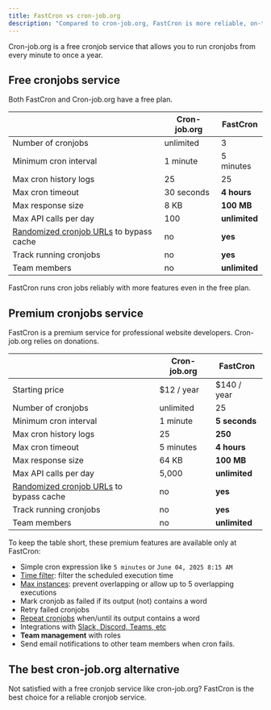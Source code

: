 ```yaml
---
title: FastCron vs cron-job.org
description: "Compared to cron-job.org, FastCron is more reliable, on-time, with more features for your cronjobs."
---
```


Cron-job.org is a free cronjob service that allows you to run cronjobs from every minute to once a year.

## Free cronjobs service

Both FastCron and Cron-job.org have a free plan.

|                                                                    | Cron-job.org | **FastCron**   |
| ------------------------------------------------------------------ | ------------ | -------------- |
| Number of cronjobs                                                 | unlimited    | 3              |
| Minimum cron interval                                              | 1 minute     | 5 minutes      |
| Max cron history logs                                              | 25           | 25             |
| Max cron timeout                                                   | 30 seconds   | **4 hours** |
| Max response size                                                  | 8 KB         | **100 MB**     |
| Max API calls per day                                              | 100          | **unlimited**  |
| [Randomized cronjob URLs](/guides/random-keywords) to bypass cache | no           | **yes**        |
| Track running cronjobs                                             | no           | **yes**        |
| Team members                                                       | no           | **unlimited**  |

FastCron runs cron jobs reliably with more features even in the free plan.

## Premium cronjobs service

FastCron is a premium service for professional website developers.
Cron-job.org relies on donations.

|                                                                    | Cron-job.org | **FastCron**  |
| ------------------------------------------------------------------ | ------------ | ------------- |
| Starting price                                                     | $12 / year   | $140 / year   |
| Number of cronjobs                                                 | unlimited    | 25            |
| Minimum cron interval                                              | 1 minute     | **5 seconds** |
| Max cron history logs                                              | 25           | **250**       |
| Max cron timeout                                                   | 5 minutes    | **4 hours**    |
| Max response size                                                  | 64 KB        | **100 MB**    |
| Max API calls per day                                              | 5,000        | **unlimited** |
| [Randomized cronjob URLs](/guides/random-keywords) to bypass cache | no           | **yes**       |
| Track running cronjobs                                             | no           | **yes**       |
| Team members                                                       | no           | **unlimited** |

To keep the table short, these premium features are available only at FastCron:

- Simple cron expression like `5 minutes` or `June 04, 2025 8:15 AM`
- [Time filter](/blog/time-filter): filter the scheduled execution time
- [Max instances](/blog/max-instances): prevent overlapping or allow up to 5 overlapping executions
- Mark cronjob as failed if its output (not) contains a word
- Retry failed cronjobs
- [Repeat cronjobs](/blog/repeat-cronjob) when/until its output contains a word
- Integrations with [Slack, Discord, Teams, etc](/integrations)
- **Team management** with roles
- Send email notifications to other team members when cron fails.

## The best cron-job.org alternative

Not satisfied with a free cronjob service like cron-job.org? FastCron is the best choice for a reliable cronjob service.
